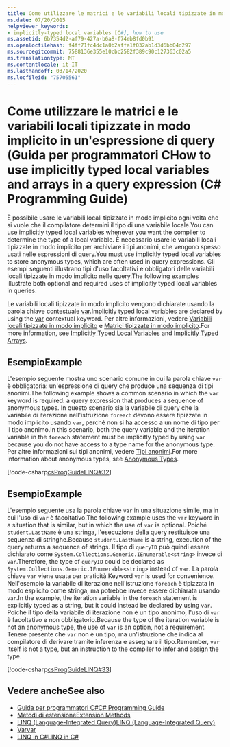 ```yaml
---
title: Come utilizzare le matrici e le variabili locali tipizzate in modo implicito in un'espressione di query - Guida per programmatori C
ms.date: 07/20/2015
helpviewer_keywords:
- implicitly-typed local variables [C#], how to use
ms.assetid: 6b7354d2-af79-427a-b6a8-f74eb8fd0b91
ms.openlocfilehash: f4ff71fc4dc1a0b2affa1f032ab1d3d6bb04d297
ms.sourcegitcommit: 7588136e355e10cbc2582f389c90c127363c02a5
ms.translationtype: MT
ms.contentlocale: it-IT
ms.lasthandoff: 03/14/2020
ms.locfileid: "75705561"
---
```

# <a name="how-to-use-implicitly-typed-local-variables-and-arrays-in-a-query-expression-c-programming-guide"></a><span data-ttu-id="4f7d7-102">Come utilizzare le matrici e le variabili locali tipizzate in modo implicito in un'espressione di query (Guida per programmatori C</span><span class="sxs-lookup"><span data-stu-id="4f7d7-102">How to use implicitly typed local variables and arrays in a query expression (C# Programming Guide)</span></span>
<span data-ttu-id="4f7d7-103">È possibile usare le variabili locali tipizzate in modo implicito ogni volta che si vuole che il compilatore determini il tipo di una variabile locale.</span><span class="sxs-lookup"><span data-stu-id="4f7d7-103">You can use implicitly typed local variables whenever you want the compiler to determine the type of a local variable.</span></span> <span data-ttu-id="4f7d7-104">È necessario usare le variabili locali tipizzate in modo implicito per archiviare i tipi anonimi, che vengono spesso usati nelle espressioni di query.</span><span class="sxs-lookup"><span data-stu-id="4f7d7-104">You must use implicitly typed local variables to store anonymous types, which are often used in query expressions.</span></span> <span data-ttu-id="4f7d7-105">Gli esempi seguenti illustrano tipi d'uso facoltativi e obbligatori delle variabili locali tipizzate in modo implicito nelle query.</span><span class="sxs-lookup"><span data-stu-id="4f7d7-105">The following examples illustrate both optional and required uses of implicitly typed local variables in queries.</span></span>  
  
 <span data-ttu-id="4f7d7-106">Le variabili locali tipizzate in modo implicito vengono dichiarate usando la parola chiave contestuale [var](../../language-reference/keywords/var.md).</span><span class="sxs-lookup"><span data-stu-id="4f7d7-106">Implicitly typed local variables are declared by using the [var](../../language-reference/keywords/var.md) contextual keyword.</span></span> <span data-ttu-id="4f7d7-107">Per altre informazioni, vedere [Variabili locali tipizzate in modo implicito](./implicitly-typed-local-variables.md) e [Matrici tipizzate in modo implicito](../arrays/implicitly-typed-arrays.md).</span><span class="sxs-lookup"><span data-stu-id="4f7d7-107">For more information, see [Implicitly Typed Local Variables](./implicitly-typed-local-variables.md) and [Implicitly Typed Arrays](../arrays/implicitly-typed-arrays.md).</span></span>  
  
## <a name="example"></a><span data-ttu-id="4f7d7-108">Esempio</span><span class="sxs-lookup"><span data-stu-id="4f7d7-108">Example</span></span>  
 <span data-ttu-id="4f7d7-109">L'esempio seguente mostra uno scenario comune in cui la parola chiave `var` è obbligatoria: un'espressione di query che produce una sequenza di tipi anonimi.</span><span class="sxs-lookup"><span data-stu-id="4f7d7-109">The following example shows a common scenario in which the `var` keyword is required: a query expression that produces a sequence of anonymous types.</span></span> <span data-ttu-id="4f7d7-110">In questo scenario sia la variabile di query che la variabile di iterazione nell'istruzione `foreach` devono essere tipizzate in modo implicito usando `var`, perché non si ha accesso a un nome di tipo per il tipo anonimo.</span><span class="sxs-lookup"><span data-stu-id="4f7d7-110">In this scenario, both the query variable and the iteration variable in the `foreach` statement must be implicitly typed by using `var` because you do not have access to a type name for the anonymous type.</span></span> <span data-ttu-id="4f7d7-111">Per altre informazioni sui tipi anonimi, vedere [Tipi anonimi](./anonymous-types.md).</span><span class="sxs-lookup"><span data-stu-id="4f7d7-111">For more information about anonymous types, see [Anonymous Types](./anonymous-types.md).</span></span>  
  
 [!code-csharp[csProgGuideLINQ#32](~/samples/snippets/csharp/VS_Snippets_VBCSharp/csProgGuideLINQ/CS/csRef30LangFeatures_2.cs#32)]  
  
## <a name="example"></a><span data-ttu-id="4f7d7-112">Esempio</span><span class="sxs-lookup"><span data-stu-id="4f7d7-112">Example</span></span>  
 <span data-ttu-id="4f7d7-113">L'esempio seguente usa la parola chiave `var` in una situazione simile, ma in cui l'uso di `var` è facoltativo.</span><span class="sxs-lookup"><span data-stu-id="4f7d7-113">The following example uses the `var` keyword in a situation that is similar, but in which the use of `var` is optional.</span></span> <span data-ttu-id="4f7d7-114">Poiché `student.LastName` è una stringa, l'esecuzione della query restituisce una sequenza di stringhe.</span><span class="sxs-lookup"><span data-stu-id="4f7d7-114">Because `student.LastName` is a string, execution of the query returns a sequence of strings.</span></span> <span data-ttu-id="4f7d7-115">Il tipo di `queryID` può quindi essere dichiarato come `System.Collections.Generic.IEnumerable<string>` invece di `var`.</span><span class="sxs-lookup"><span data-stu-id="4f7d7-115">Therefore, the type of `queryID` could be declared as `System.Collections.Generic.IEnumerable<string>` instead of `var`.</span></span> <span data-ttu-id="4f7d7-116">La parola chiave `var` viene usata per praticità.</span><span class="sxs-lookup"><span data-stu-id="4f7d7-116">Keyword `var` is used for convenience.</span></span> <span data-ttu-id="4f7d7-117">Nell'esempio la variabile di iterazione nell'istruzione `foreach` è tipizzata in modo esplicito come stringa, ma potrebbe invece essere dichiarata usando `var`.</span><span class="sxs-lookup"><span data-stu-id="4f7d7-117">In the example, the iteration variable in the `foreach` statement is explicitly typed as a string, but it could instead be declared by using `var`.</span></span> <span data-ttu-id="4f7d7-118">Poiché il tipo della variabile di iterazione non è un tipo anonimo, l'uso di `var` è facoltativo e non obbligatorio.</span><span class="sxs-lookup"><span data-stu-id="4f7d7-118">Because the type of the iteration variable is not an anonymous type, the use of `var` is an option, not a requirement.</span></span> <span data-ttu-id="4f7d7-119">Tenere presente che `var` non è un tipo, ma un'istruzione che indica al compilatore di derivare tramite inferenza e assegnare il tipo.</span><span class="sxs-lookup"><span data-stu-id="4f7d7-119">Remember, `var` itself is not a type, but an instruction to the compiler to infer and assign the type.</span></span>  
  
 [!code-csharp[csProgGuideLINQ#33](~/samples/snippets/csharp/VS_Snippets_VBCSharp/csProgGuideLINQ/CS/csRef30LangFeatures_2.cs#33)]  
  
## <a name="see-also"></a><span data-ttu-id="4f7d7-120">Vedere anche</span><span class="sxs-lookup"><span data-stu-id="4f7d7-120">See also</span></span>

- [<span data-ttu-id="4f7d7-121">Guida per programmatori C#</span><span class="sxs-lookup"><span data-stu-id="4f7d7-121">C# Programming Guide</span></span>](../index.md)
- [<span data-ttu-id="4f7d7-122">Metodi di estensione</span><span class="sxs-lookup"><span data-stu-id="4f7d7-122">Extension Methods</span></span>](./extension-methods.md)
- [<span data-ttu-id="4f7d7-123">LINQ (Language-Integrated Query)</span><span class="sxs-lookup"><span data-stu-id="4f7d7-123">LINQ (Language-Integrated Query)</span></span>](../../linq/index.md)
- [<span data-ttu-id="4f7d7-124">Var</span><span class="sxs-lookup"><span data-stu-id="4f7d7-124">var</span></span>](../../language-reference/keywords/var.md)
- [<span data-ttu-id="4f7d7-125">LINQ in C#</span><span class="sxs-lookup"><span data-stu-id="4f7d7-125">LINQ in C#</span></span>](../../linq/index.md)
